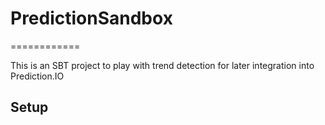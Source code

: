 # PredictionSandbox
============

This is an SBT project to play with trend detection for later integration into Prediction.IO

## Setup
